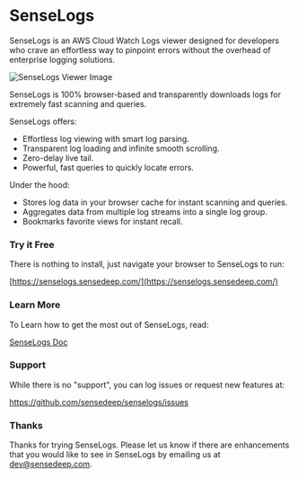 SenseLogs
===

SenseLogs is an AWS Cloud Watch Logs viewer designed for developers who crave an effortless way to pinpoint errors without the overhead of enterprise logging solutions.

![SenseLogs Viewer Image](https://senselogs.sensedeep.com/images/viewer.png)

SenseLogs is 100% browser-based and transparently downloads logs for extremely fast scanning and queries.

SenseLogs offers:

* Effortless log viewing with smart log parsing.
* Transparent log loading and infinite smooth scrolling.
* Zero-delay live tail.
* Powerful, fast queries to quickly locate errors.

Under the hood:

* Stores log data in your browser cache for instant scanning and queries.
* Aggregates data from multiple log streams into a single log group.
* Bookmarks favorite views for instant recall.

### Try it Free

There is nothing to install, just navigate your browser to SenseLogs to run:

[https://senselogs.sensedeep.com/](https://senselogs.sensedeep.com/)

### Learn More

To Learn how to get the most out of SenseLogs, read:

[SenseLogs Doc](https://www.sensedeep.com/senselogs/doc/)

### Support

While there is no "support", you can log issues or request new features at:

https://github.com/sensedeep/senselogs/issues

### Thanks

Thanks for trying SenseLogs. Please let us know if there are enhancements that you would like to see in SenseLogs by emailing us at [dev@sensedeep.com](mailto:dev@sensedeep.com).
